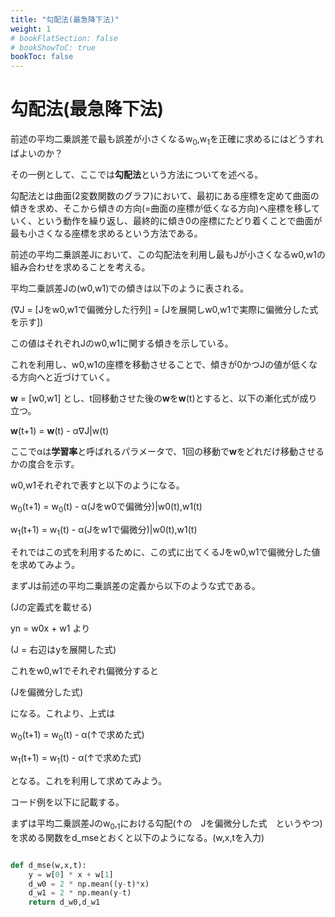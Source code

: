 ```yaml
---
title: "勾配法(最急降下法)"
weight: 1
# bookFlatSection: false
# bookShowToC: true
bookToc: false
---
```


# 勾配法(最急降下法)

前述の平均二乗誤差で最も誤差が小さくなるw<sub>0</sub>,w<sub>1</sub>を正確に求めるにはどうすればよいのか？

その一例として、ここでは**勾配法**という方法についてを述べる。


勾配法とは曲面(2変数関数のグラフ)において、最初にある座標を定めて曲面の傾きを求め、そこから傾きの方向(=曲面の座標が低くなる方向)へ座標を移していく、という動作を繰り返し、最終的に傾き0の座標にたどり着くことで曲面が最も小さくなる座標を求めるという方法である。  

前述の平均二乗誤差Jにおいて、この勾配法を利用し最もJが小さくなるw0,w1の組み合わせを求めることを考える。  

平均二乗誤差Jの(w0,w1)での傾きは以下のように表される。  

(∇J = [Jをw0,w1で偏微分した行列] = [Jを展開しw0,w1で実際に偏微分した式を示す])

この値はそれぞれJのw0,w1に関する傾きを示している。

これを利用し、w0,w1の座標を移動させることで、傾きが0かつJの値が低くなる方向へと近づけていく。

<b>w</b> = [w0,w1] とし、t回移動させた後の<b>w</b>を<b>w</b>(t)とすると、以下の漸化式が成り立つ。

<b>w</b>(t+1) = <b>w</b>(t) - α∇J|w(t)

ここでαは**学習率**と呼ばれるパラメータで、1回の移動で<b>w</b>をどれだけ移動させるかの度合を示す。

w0,w1それぞれで表すと以下のようになる。

w<sub>0</sub>(t+1) = w<sub>0</sub>(t) - α(Jをw0で偏微分)|w0(t),w1(t)

w<sub>1</sub>(t+1) = w<sub>1</sub>(t) - α(Jをw1で偏微分)|w0(t),w1(t)

それではこの式を利用するために、この式に出てくるJをw0,w1で偏微分した値を求めてみよう。  

まずJは前述の平均二乗誤差の定義から以下のような式である。  

(Jの定義式を載せる)

yn = w0x + w1 より

(J = 右辺はyを展開した式)

これをw0,w1でそれぞれ偏微分すると

(Jを偏微分した式)

になる。これより、上式は

w<sub>0</sub>(t+1) = w<sub>0</sub>(t) - α(↑で求めた式)

w<sub>1</sub>(t+1) = w<sub>1</sub>(t) - α(↑で求めた式)

となる。これを利用して求めてみよう。

コード例を以下に記載する。

まずは平均二乗誤差Jのw<sub>0</sub>,<sub>1</sub>における勾配(↑の　Jを偏微分した式　というやつ)を求める関数をd_mseとおくと以下のようになる。(w,x,tを入力)

```python

def d_mse(w,x,t):
    y = w[0] * x + w[1]
    d_w0 = 2 * np.mean((y-t)*x)
    d_w1 = 2 * np.mean(y-t)
    return d_w0,d_w1

```
